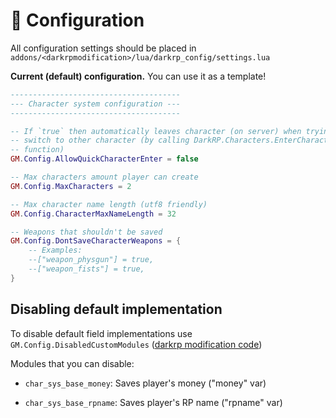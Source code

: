 # 🔧 Configuration

All configuration settings should be placed in
`addons/<darkrpmodification>/lua/darkrp_config/settings.lua`

**Current (default) configuration.** You can use it as a template!

```lua
--------------------------------------
--- Character system configuration ---
--------------------------------------

-- If `true` then automatically leaves character (on server) when trying to
-- switch to other character (by calling DarkRP.Characters.EnterCharacter
-- function)
GM.Config.AllowQuickCharacterEnter = false

-- Max characters amount player can create
GM.Config.MaxCharacters = 2

-- Max character name length (utf8 friendly)
GM.Config.CharacterMaxNameLength = 32

-- Weapons that shouldn't be saved
GM.Config.DontSaveCharacterWeapons = {
    -- Examples:
    --["weapon_physgun"] = true,
    --["weapon_fists"] = true,
}
```

## Disabling default implementation

To disable default field implementations use `GM.Config.DisabledCustomModules`
([darkrp modification code](https://github.com/FPtje/darkrpmodification/blob/407fc8bfa4d0828ea3d0d48dabc601e6d5eb5695/lua/darkrp_config/settings.lua#L349))

Modules that you can disable:

- `char_sys_base_money`: Saves player's money ("money" var)

- `char_sys_base_rpname`: Saves player's RP name ("rpname" var)
